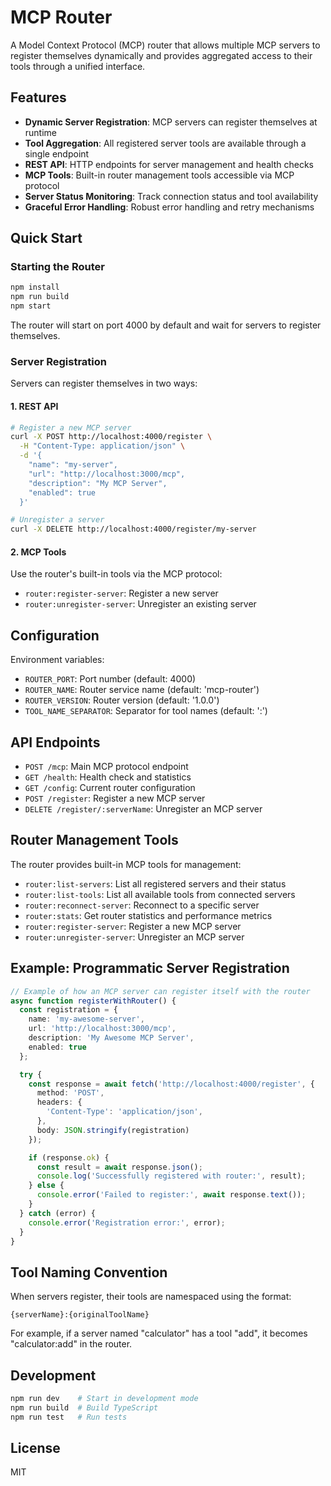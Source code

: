 # MCP Router

A Model Context Protocol (MCP) router that allows multiple MCP servers to register themselves dynamically and provides aggregated access to their tools through a unified interface.

## Features

- **Dynamic Server Registration**: MCP servers can register themselves at runtime
- **Tool Aggregation**: All registered server tools are available through a single endpoint
- **REST API**: HTTP endpoints for server management and health checks
- **MCP Tools**: Built-in router management tools accessible via MCP protocol
- **Server Status Monitoring**: Track connection status and tool availability
- **Graceful Error Handling**: Robust error handling and retry mechanisms

## Quick Start

### Starting the Router

```bash
npm install
npm run build
npm start
```

The router will start on port 4000 by default and wait for servers to register themselves.

### Server Registration

Servers can register themselves in two ways:

#### 1. REST API

```bash
# Register a new MCP server
curl -X POST http://localhost:4000/register \
  -H "Content-Type: application/json" \
  -d '{
    "name": "my-server",
    "url": "http://localhost:3000/mcp",
    "description": "My MCP Server",
    "enabled": true
  }'

# Unregister a server
curl -X DELETE http://localhost:4000/register/my-server
```

#### 2. MCP Tools

Use the router's built-in tools via the MCP protocol:

- `router:register-server`: Register a new server
- `router:unregister-server`: Unregister an existing server

## Configuration

Environment variables:

- `ROUTER_PORT`: Port number (default: 4000)
- `ROUTER_NAME`: Router service name (default: 'mcp-router')
- `ROUTER_VERSION`: Router version (default: '1.0.0')
- `TOOL_NAME_SEPARATOR`: Separator for tool names (default: ':')

## API Endpoints

- `POST /mcp`: Main MCP protocol endpoint
- `GET /health`: Health check and statistics
- `GET /config`: Current router configuration
- `POST /register`: Register a new MCP server
- `DELETE /register/:serverName`: Unregister an MCP server

## Router Management Tools

The router provides built-in MCP tools for management:

- `router:list-servers`: List all registered servers and their status
- `router:list-tools`: List all available tools from connected servers
- `router:reconnect-server`: Reconnect to a specific server
- `router:stats`: Get router statistics and performance metrics
- `router:register-server`: Register a new MCP server
- `router:unregister-server`: Unregister an MCP server

## Example: Programmatic Server Registration

```typescript
// Example of how an MCP server can register itself with the router
async function registerWithRouter() {
  const registration = {
    name: 'my-awesome-server',
    url: 'http://localhost:3000/mcp',
    description: 'My Awesome MCP Server',
    enabled: true
  };

  try {
    const response = await fetch('http://localhost:4000/register', {
      method: 'POST',
      headers: {
        'Content-Type': 'application/json',
      },
      body: JSON.stringify(registration)
    });

    if (response.ok) {
      const result = await response.json();
      console.log('Successfully registered with router:', result);
    } else {
      console.error('Failed to register:', await response.text());
    }
  } catch (error) {
    console.error('Registration error:', error);
  }
}
```

## Tool Naming Convention

When servers register, their tools are namespaced using the format:
```
{serverName}:{originalToolName}
```

For example, if a server named "calculator" has a tool "add", it becomes "calculator:add" in the router.

## Development

```bash
npm run dev    # Start in development mode
npm run build  # Build TypeScript
npm run test   # Run tests
```

## License

MIT